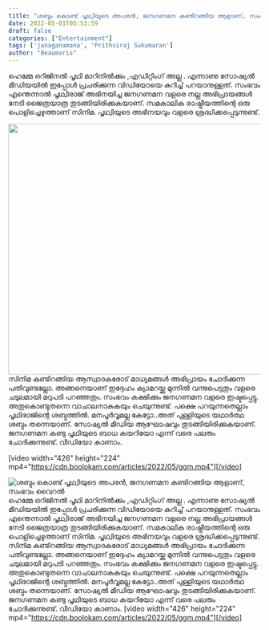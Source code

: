 ```yaml
---
title: "ശബ്ദം കൊണ്ട് പൃഥ്വിയുടെ അപരൻ, ജനഗണമന കണ്ടിറങ്ങിയ ആളാണ്, സംഭവം വൈറൽ"
date: 2022-05-01T05:53:59
draft: false
categories: ["Entertainment"]
tags: ['janaganamana', 'Prithviraj Sukumaran']
author: "Beaumaris"
---
```


ഹെമ്മേ ഒറിജിനൽ പൃഥി മാറിനിൽക്കും ,എഡിറ്റിംഗ് അല്ല . എന്നാണു സോഷ്യൽ മീഡിയയിൽ ഇപ്പോൾ പ്രചരിക്കുന്ന വിഡിയോയെ കുറിച്ച് പറയാനുള്ളത്. സംഭവം എന്തെന്നാൽ പൃഥ്വിരാജ് അഭിനയിച്ച ജനഗണമന വളരെ നല്ല അഭിപ്രായങ്ങൾ നേടി ജൈത്രയാത്ര തുടങ്ങിയിരിക്കുകയാണ്. സമകാലിക രാഷ്ട്രീയത്തിന്റെ ഒരു പൊളിച്ചെഴുത്താണ് സിനിമ. പൃഥ്വിയുടെ അഭിനയവും വളരെ ശ്രദ്ധിക്കപ്പെടുന്നുണ്ട്.

<img class="size-full wp-image-332060 aligncenter" src="https://cdn.boolokam.com/articles/2022/05/ngngg.jpg" alt="" width="750" height="500" />സിനിമ കണ്ടിറങ്ങിയ ആസ്വാദകരോട് മാധ്യമങ്ങൾ അഭിപ്രായം ചോദിക്കുന്ന പതിവുണ്ടല്ലോ. അങ്ങനെയാണ് ഇദ്ദേഹം ക്യാമറയ്ക്കു മുന്നിൽ വന്നുപെട്ടതും വളരെ ചടുലമായി മറുപടി പറഞ്ഞതും. സംഭവം കക്ഷിക്കും ജനഗണമന വളരെ ഇഷ്ടപ്പെട്ടു. അതുകൊണ്ടുതന്നെ വാചാലനാകുകയും ചെയുന്നുണ്ട്. പക്ഷെ പറയുന്നതെല്ലാം പൃഥിരാജിന്റെ ശബ്ദത്തിൽ. മനപൂർവ്വമല്ല കേട്ടോ..അത് പുള്ളിയുടെ യഥാർത്ഥ ശബ്ദം തന്നെയാണ്. സോഷ്യൽ മീഡിയ ആഘോഷവും തുടങ്ങിയിരിക്കുകയാണ്. ജനഗണമന കണ്ടു പൃഥിയുടെ ബാധ കയറിയോ എന്ന് വരെ പലരും ചോദിക്കുന്നുണ്ട്. വീഡിയോ കാണാം.

[video width="426" height="224" mp4="https://cdn.boolokam.com/articles/2022/05/ggm.mp4"][/video]


![ശബ്ദം കൊണ്ട് പൃഥ്വിയുടെ അപരൻ, ജനഗണമന കണ്ടിറങ്ങിയ ആളാണ്, സംഭവം വൈറൽ](https://cdn.boolokam.com/articles/2022/05/ngngg.jpg)ഹെമ്മേ ഒറിജിനൽ പൃഥി മാറിനിൽക്കും ,എഡിറ്റിംഗ് അല്ല . എന്നാണു സോഷ്യൽ മീഡിയയിൽ ഇപ്പോൾ പ്രചരിക്കുന്ന വിഡിയോയെ കുറിച്ച് പറയാനുള്ളത്. സംഭവം എന്തെന്നാൽ പൃഥ്വിരാജ് അഭിനയിച്ച ജനഗണമന വളരെ നല്ല അഭിപ്രായങ്ങൾ നേടി ജൈത്രയാത്ര തുടങ്ങിയിരിക്കുകയാണ്. സമകാലിക രാഷ്ട്രീയത്തിന്റെ ഒരു പൊളിച്ചെഴുത്താണ് സിനിമ. പൃഥ്വിയുടെ അഭിനയവും വളരെ ശ്രദ്ധിക്കപ്പെടുന്നുണ്ട്. സിനിമ കണ്ടിറങ്ങിയ ആസ്വാദകരോട് മാധ്യമങ്ങൾ അഭിപ്രായം ചോദിക്കുന്ന പതിവുണ്ടല്ലോ. അങ്ങനെയാണ് ഇദ്ദേഹം ക്യാമറയ്ക്കു മുന്നിൽ വന്നുപെട്ടതും വളരെ ചടുലമായി മറുപടി പറഞ്ഞതും. സംഭവം കക്ഷിക്കും ജനഗണമന വളരെ ഇഷ്ടപ്പെട്ടു. അതുകൊണ്ടുതന്നെ വാചാലനാകുകയും ചെയുന്നുണ്ട്. പക്ഷെ പറയുന്നതെല്ലാം പൃഥിരാജിന്റെ ശബ്ദത്തിൽ. മനപൂർവ്വമല്ല കേട്ടോ..അത് പുള്ളിയുടെ യഥാർത്ഥ ശബ്ദം തന്നെയാണ്. സോഷ്യൽ മീഡിയ ആഘോഷവും തുടങ്ങിയിരിക്കുകയാണ്. ജനഗണമന കണ്ടു പൃഥിയുടെ ബാധ കയറിയോ എന്ന് വരെ പലരും ചോദിക്കുന്നുണ്ട്. വീഡിയോ കാണാം. [video width="426" height="224" mp4="https://cdn.boolokam.com/articles/2022/05/ggm.mp4"][/video]
